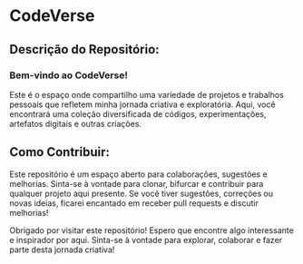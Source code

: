 # CodeVerse
## Descrição do Repositório:

### Bem-vindo ao CodeVerse!
Este é o espaço onde compartilho uma variedade de projetos e trabalhos pessoais que refletem minha jornada criativa e exploratória. Aqui, você encontrará uma coleção diversificada de códigos, experimentações, artefatos digitais e outras criações.

## Como Contribuir:

Este repositório é um espaço aberto para colaborações, sugestões e melhorias. Sinta-se à vontade para clonar, bifurcar e contribuir para qualquer projeto aqui presente. Se você tiver sugestões, correções ou novas ideias, ficarei encantado em receber pull requests e discutir melhorias!

Obrigado por visitar este repositório! Espero que encontre algo interessante e inspirador por aqui. Sinta-se à vontade para explorar, colaborar e fazer parte desta jornada criativa!
